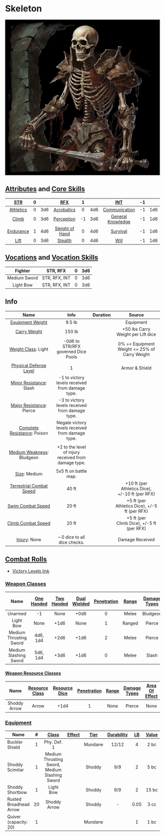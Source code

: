 # Skeleton

![img](./Skeleton.png)

## [Attributes](./../../../../../CoreRules/GeneralRules/Attributes.md) and [Core Skills](./../../../../../CoreRules/GeneralRules/CoreSkills.md)

|  [STR](./../../../../../CoreRules/GeneralRules/Attributes.md#strength-str)  | 0 |    |         [RFX](./../../../../../CoreRules/GeneralRules/Attributes.md#reflex-rfx)         | 1 |    |        [INT](./../../../../../CoreRules/GeneralRules/Attributes.md#intelligence-int)        | -1 |    |
| :-----------------------------------------------------------------------: | :-: | :-: | :-----------------------------------------------------------------------------------: | :-: | :-: | :---------------------------------------------------------------------------------------: | :-: | :-: |
| [Athletics](./../../../../../CoreRules/GeneralRules/CoreSkills.md#athletics) | 0 | 3d6 |      [Acrobatics](./../../../../../CoreRules/GeneralRules/CoreSkills.md#acrobatics)      | 0 | 4d6 |     [Communication](./../../../../../CoreRules/GeneralRules/CoreSkills.md#communication)     | -1 | 1d6 |
|     [Climb](./../../../../../CoreRules/GeneralRules/CoreSkills.md#climb)     | 0 | 3d6 |      [Perception](./../../../../../CoreRules/GeneralRules/CoreSkills.md#perception)      | -1 | 3d6 | [General Knowledge](./../../../../../CoreRules/GeneralRules/CoreSkills.md#general-knowledge) | -1 | 1d6 |
| [Endurance](./../../../../../CoreRules/GeneralRules/CoreSkills.md#endurance) | 1 | 4d6 | [Sleight of Hand](./../../../../../CoreRules/GeneralRules/CoreSkills.md#sleight-of-hand) | 0 | 4d6 |          [Survival](./../../../../../CoreRules/GeneralRules/CoreSkills.md#survival)          | -1 | 1d6 |
|      [Lift](./../../../../../CoreRules/GeneralRules/CoreSkills.md#lift)      | 0 | 3d6 |         [Stealth](./../../../../../CoreRules/GeneralRules/CoreSkills.md#stealth)         | 0 | 4d6 |              [Will](./../../../../../CoreRules/GeneralRules/CoreSkills.md#will)              | -1 | 1d6 |

## [Vocations](./../../../../../CoreRules/GeneralRules/Vocations.md) and [Vocation Skills](./../../../../../CoreRules/GeneralRules/Vocations.md#vocation-skills)

|   Fighter   |   STR, RFX   | 0 | 3d6 |
| :----------: | :-----------: | :-: | :-: |
| Medium Sword | STR, RFX, INT | 0 | 3d6 |
|  Light Bow  | STR, RFX, INT | 0 | 3d6 |

## Info

|                                                  Name                                                  |                          Info                          | Duration |                      Source                      |
| :-----------------------------------------------------------------------------------------------------: | :-----------------------------------------------------: | :------: | :----------------------------------------------: |
|           [Equipment Weight](./../../../../../CoreRules/AdvancedRules/CarryWeight.md#equipment)           |                         9.5 lb                         |          |                    Equipment                    |
|            [Carry Weight](./../../../../../CoreRules/AdvancedRules/CarryWeight.md#carry-weight)            |                         150 lb                         |          |        +50 lbs Carry Weight per Lift dice        |
|       [Weight Class](./../../../../../CoreRules/AdvancedRules/CarryWeight.md#weight-classes): Light       |           -0d6 to STR/RFX governed Dice Pools           |          |  0% =< Equipment Weight <= 25% of Carry Weight  |
|                                                                                                        |                                                        |          |                                                  |
| [Physical Defense Level](./../../../../../CoreRules/CombatRules/DefenseAndPenetration.md#physical-defense) |                            1                            |          |                  Armor & Shield                  |
|         [Minor Resistance](./../../../../../CoreRules/CombatRules/WeaknessAndResistance.md): Slash         |     -1 to victory levels received from damage type.     |          |                                                  |
|        [Major Resistance](./../../../../../CoreRules/CombatRules/WeaknessAndResistance.md): Pierce        |     -3 to victory levels received from damage type.     |          |                                                  |
|       [Complete Resistance](./../../../../../CoreRules/CombatRules/WeaknessAndResistance.md): Poison       |    Negate victory levels received from damage type.    |          |                                                  |
|                                                                                                        |                                                        |          |                                                  |
|       [Medium Weakness](./../../../../../CoreRules/CombatRules/WeaknessAndResistance.md): Bludgeon       | +2 to the level of injury received from damage type. |          |                                                  |
|                                                                                                        |                                                        |          |                                                  |
|                  [Size](./../../../../../CoreRules/CombatRules/BattleMap.md#size): Medium                  |                  5x5 ft on battle map.                  |          |                                                  |
|      [Terrestrial Combat Speed](./../../../../../CoreRules/CombatRules/CombatSpeed.md#combat-speeds)      |                          40 ft                          |          | +10 ft (per Athletics Dice), +/-10 ft (per RFX) |
|          [Swim Combat Speed](./../../../../../CoreRules/CombatRules/CombatSpeed.md#combat-speeds)          |                          20 ft                          |          |  +5 ft (per Athletics Dice), +/-5 ft (per RFX)  |
|         [Climb Combat Speed](./../../../../../CoreRules/CombatRules/CombatSpeed.md#combat-speeds)         |                          20 ft                          |          |    +5 ft (per Climb Dice), +/-5 ft (per RFX)    |
|                                                                                                        |                                                        |          |                                                  |
|                      [Injury](./../../../../../CoreRules/CombatRules/Injury.md): None                      |              – 0 dice to all dice checks.              |          |                 Damage Received                 |

## [Combat Rolls](./../../../../../CoreRules/CombatRules/CombatRolls.md)

- [Victory Levels link](./../../../../../CoreRules/CombatRules/VictoryLevels.md)

### [Weapon Classes](./../../../../../CoreRules/CombatRules/WeaponClasses.md)

|          Name          | [One<br />Handed](./../../../../../CoreRules/CombatRules/WeaponClasses.md#one-handed) | [Two<br />Handed](./../../../../../CoreRules/CombatRules/WeaponClasses.md#two-handed) | [Dual<br />Wielded](./../../../../../CoreRules/CombatRules/WeaponClasses.md#dual-wielded) | [Penetration](./../../../../../CoreRules/CombatRules/DefenseAndPenetration.md#penetration) | [Range](./../../../../../CoreRules/CombatRules/Range.md) | [Damage<br />Types](./../../../../../CoreRules/CombatRules/DamageTypes.md) | [Engageable<br />Opponents](./../../../../../CoreRules/CombatRules/EngageableOpponents.md) | [Area Of<br />Effect](./../../../../../CoreRules/CombatRules/AreaOfEffect.md) | [Weapon<br />Resource](./../../../../../CoreRules/CombatRules/WeaponClasses.md#weapon-resources) |
| :--------------------: | :--------------------------------------------------------------------------------: | :--------------------------------------------------------------------------------: | :------------------------------------------------------------------------------------: | :-------------------------------------------------------------------------------------: | :---------------------------------------------------: | :---------------------------------------------------------------------: | :-------------------------------------------------------------------------------------: | :------------------------------------------------------------------------: | :-------------------------------------------------------------------------------------------: |
|        Unarmed        |                                         -1                                         |                                        None                                        |                                          +0d6                                          |                                            0                                            |                         Melee                         |                                Bludgeon                                |                                          Rapid                                          |                                    None                                    |                                             None                                             |
|       Light Bow       |                                        None                                        |                                        +1d6                                        |                                          None                                          |                                            1                                            |                        Ranged                        |                                 Pierce                                 |                                          Quick                                          |                                    None                                    |                                             None                                             |
| Medium Thrusting Sword |                                      4d6, 1d4                                      |                                        +2d6                                        |                                          +1d6                                          |                                            2                                            |                         Melee                         |                                 Pierce                                 |                                          Rapid                                          |                                    None                                    |                                             None                                             |
| Medium Slashing Sword |                                      5d6, 1d4                                      |                                        +3d6                                        |                                          +1d6                                          |                                            0                                            |                         Melee                         |                                  Slash                                  |                                          Rapid                                          |                                    None                                    |                                             None                                             |

#### [Weapon Resource Classes](./../../../../../CoreRules/CombatRules/WeaponResourceClasses.md)

|     Name     | [Resource Class](./../../../../../CoreRules/CombatRules/WeaponResourceClasses.md#resource-class) | [Resource Dice](./../../../../../CoreRules/CombatRules/WeaponResourceClasses.md#resource-dice) | [Penetration](./../../../../../CoreRules/CombatRules/WeaponResourceClasses.md#penetration) | [Range](./../../../../../CoreRules/CombatRules/WeaponResourceClasses.md#range) | [Damage<br />Types](./../../../../../CoreRules/CombatRules/WeaponResourceClasses.md#damage-types) | [Area Of<br />Effect](./../../../../../CoreRules/CombatRules/WeaponResourceClasses.md#area-of-effect) |
| :----------: | :-------------------------------------------------------------------------------------------: | :-----------------------------------------------------------------------------------------: | :-------------------------------------------------------------------------------------: | :-------------------------------------------------------------------------: | :--------------------------------------------------------------------------------------------: | :------------------------------------------------------------------------------------------------: |
| Shoddy Arrow |                                             Arrow                                             |                                            +1d4                                            |                                            1                                            |                                    None                                    |                                             Pierce                                             |                                                None                                                |

### [Equipment](./../../../../../CoreRules/AdvancedRules/CarryWeight.md#equipment)

| Name                   | # | [Class](./../../../../../CoreRules/AdvancedRules/ItemClass.md) | [Effect](./../../../../../CoreRules/AdvancedRules/ItemEffects.md) | [Tier](./../../../../../CoreRules/AdvancedRules/ItemTier.md) | [Durability](./../../../../../CoreRules/AdvancedRules/ItemDurability.md) | [LB](./../../../../../CoreRules/AdvancedRules/CarryWeight.md) | [Value](./../../../Items/ItemShop.md#currency) |
| ---------------------- | :-: | :---------------------------------------------------------: | :------------------------------------------------------------: | :-------------------------------------------------------: | :-------------------------------------------------------------------: | :--------------------------------------------------------: | :-----------------------------------------: |
| Buckler Shield         | 1 |                         Phy. Def. 1                         |                                                                |                          Mundane                          |                                 12/12                                 |                             4                             |                    2 bc                    |
| Shoddy Scimitar        | 1 |        Medium Thrusting Sword, Medium Slashing Sword        |                                                                |                          Shoddy                          |                                  9/9                                  |                             2                             |                    5 bc                    |
| Shoddy Shortbow        | 1 |                          Light Bow                          |                                                                |                          Shoddy                          |                                  9/9                                  |                             2                             |                    15 bc                    |
| Rusted Broadhead Arrow | 20 |                        Shoddy Arrow                        |                                                                |                          Shoddy                          |                                   -                                   |                            0.05                            |                    3 cc                    |
| Quiver (capacity: 20)  | 1 |                                                            |                                                                |                          Mundane                          |                                                                      |                             1                             |                    1 bc                    |
